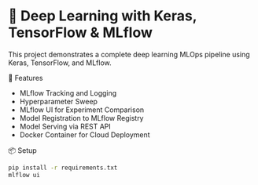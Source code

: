 # 🧠 Deep Learning with Keras, TensorFlow & MLflow

This project demonstrates a complete deep learning MLOps pipeline using Keras, TensorFlow, and MLflow.

🚀 Features  
- MLflow Tracking and Logging  
- Hyperparameter Sweep  
- MLflow UI for Experiment Comparison  
- Model Registration to MLflow Registry  
- Model Serving via REST API  
- Docker Container for Cloud Deployment  

📦 Setup  
```bash
pip install -r requirements.txt
mlflow ui


